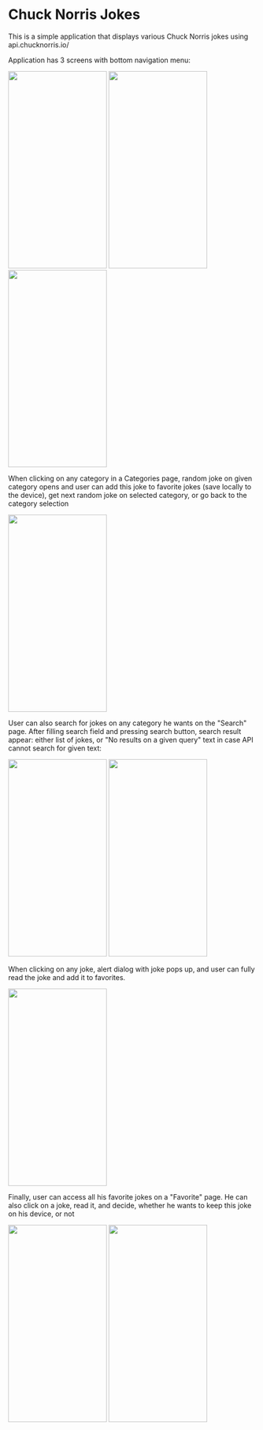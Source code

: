 # Chuck Norris Jokes
This is a simple application that displays various Chuck Norris jokes using api.chucknorris.io/

Application has 3 screens with bottom navigation menu:

 <img src = "https://i.imgur.com/In5GMhI.png" width=200px height=400px>  <img src = "https://i.imgur.com/gPAFJCH.png" width=200px height=400px> <img src = "https://i.imgur.com/RjdQ7cl.png" width=200px height=400px>
 
 When clicking on any category in a Categories page, random joke on given category opens and user can add this joke to favorite jokes (save locally to the device), get next random joke on selected category, or go back to the category selection
 
 <img src = "https://i.imgur.com/peJEJ1o.png" width = 200px height = 400px>

User can also search for jokes on any category he wants on the "Search" page. After filling search field and pressing search button, search result appear: either list of jokes,
or "No results on a given query" text in case API cannot search for given text:

<img src = "https://i.imgur.com/cm5xh7T.png" width = 200px height = 400px> <img src = "https://i.imgur.com/5vIHcA7.png" width = 200px height = 400px>

When clicking on any joke, alert dialog with joke pops up, and user can fully read the joke and add it to favorites.

<img src = "https://i.imgur.com/sMy0dTZ.png" width = 200px height = 400px>

Finally, user can access all his favorite jokes on a "Favorite" page. He can also click on a joke, read it, and decide, whether he wants to keep this joke on his device, or not

<img src = "https://i.imgur.com/RjdQ7cl.png" width = 200px height = 400px>  <img src = "https://i.imgur.com/pUxL5RS.png" width = 200px height = 400px>
